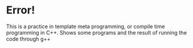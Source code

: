 Error!
======

This is a practice in template meta programming, or compile time programming in C++.  Shows some programs and the result of running the code through g++
